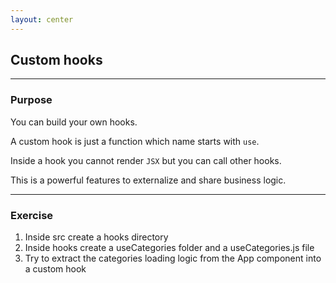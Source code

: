 ```yaml
---
layout: center
---
```


## Custom hooks

<Toc maxDepth="2" mode="onlySiblings"/>

---

### Purpose

You can build your own hooks.

A custom hook is just a function which name starts with `use`.

Inside a hook you cannot render `JSX` but you can call other hooks.

This is a powerful features to externalize and share business logic.

---

### Exercise

1. Inside src create a hooks directory
2. Inside hooks create a useCategories folder and a useCategories.js file
3. Try to extract the categories loading logic from the App component into a custom hook

<!--
You can also do the same for loading and filtering the tracks with a custom `useFilteredTracks`.

All community hooks you can find in third party libraries are all based on React hooks.

You can find a collection of hooks here: https://github.com/streamich/react-use
-->
